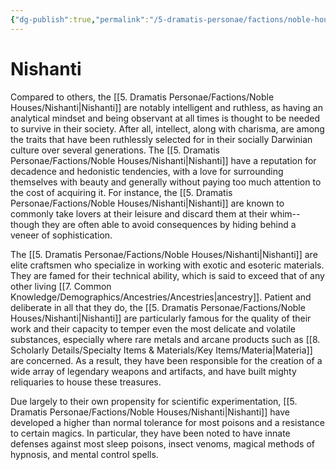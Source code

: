 ```yaml
---
{"dg-publish":true,"permalink":"/5-dramatis-personae/factions/noble-houses/nishanti/","noteIcon":""}
---
```


# Nishanti

Compared to others, the [[5. Dramatis Personae/Factions/Noble Houses/Nishanti\|Nishanti]] are notably intelligent and ruthless, as having an analytical mindset and being observant at all times is thought to be needed to survive in their society. After all, intellect, along with charisma, are among the traits that have been ruthlessly selected for in their socially Darwinian culture over several generations. The [[5. Dramatis Personae/Factions/Noble Houses/Nishanti\|Nishanti]] have a reputation for decadence and hedonistic tendencies, with a love for surrounding themselves with beauty and generally without paying too much attention to the cost of acquiring it. For instance, the [[5. Dramatis Personae/Factions/Noble Houses/Nishanti\|Nishanti]] are known to commonly take lovers at their leisure and discard them at their whim-- though they are often able to avoid consequences by hiding behind a veneer of sophistication. 

The [[5. Dramatis Personae/Factions/Noble Houses/Nishanti\|Nishanti]] are elite craftsmen who specialize in working with exotic and esoteric materials. They are famed for their technical ability, which is said to exceed that of any other living [[7. Common Knowledge/Demographics/Ancestries/Ancestries\|ancestry]]. Patient and deliberate in all that they do, the [[5. Dramatis Personae/Factions/Noble Houses/Nishanti\|Nishanti]] are particularly famous for the quality of their work and their capacity to temper even the most delicate and volatile substances, especially where rare metals and arcane products such as [[8. Scholarly Details/Specialty Items & Materials/Key Items/Materia\|Materia]] are concerned. As a result, they have been responsible for the creation of a wide array of legendary weapons and artifacts, and have built mighty reliquaries to house these treasures.

Due largely to their own propensity for scientific experimentation, [[5. Dramatis Personae/Factions/Noble Houses/Nishanti\|Nishanti]] have developed a higher than normal tolerance for most poisons and a resistance to certain magics. In particular, they have been noted to have innate defenses against most sleep poisons, insect venoms, magical methods of hypnosis, and mental control spells. 

